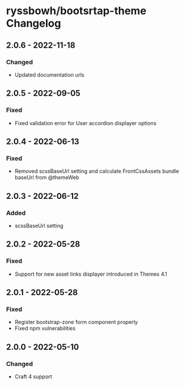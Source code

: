 # ryssbowh/bootsrtap-theme Changelog

## 2.0.6 - 2022-11-18

### Changed

- Updated documentation urls

## 2.0.5 - 2022-09-05

### Fixed

- Fixed validation error for User accordion displayer options

## 2.0.4 - 2022-06-13

### Fixed

- Removed scssBaseUrl setting and calculate FrontCssAssets bundle baseUrl from @themeWeb

## 2.0.3 - 2022-06-12

### Added

- scssBaseUrl setting

## 2.0.2 - 2022-05-28

### Fixed

- Support for new asset links displayer introduced in Themes 4.1

## 2.0.1 - 2022-05-28

### Fixed

- Register bootstrap-zone form component properly
- Fixed npm vulnerabilities

## 2.0.0 - 2022-05-10

### Changed

- Craft 4 support
